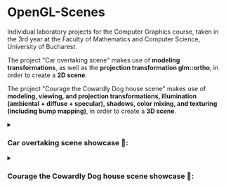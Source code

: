 # OpenGL-Scenes

Individual laboratory projects for the Computer Graphics course, taken in the 3rd year at the Faculty of Mathematics and Computer Science, University of Bucharest.

The project "Car overtaking scene" makes use of **modeling transformations**, as well as the **projection transformation glm::ortho**, in order to create a **2D scene**.

The project "Courage the Cowardly Dog house scene" makes use of **modeling, viewing, and projection transformations, illumination (ambiental + diffuse + specular), shadows, color mixing, and texturing (including bump mapping)**, in order to create a **3D scene**.

<details>
<summary><h3>Car overtaking scene showcase 🎥:</h3></summary>

![proiect_1_cc2XqgQssE](https://github.com/alexsasu/OpenGL-Scenes/assets/87432371/bcb6d55e-9727-4eb0-9ad9-b80ac9c15ade)
</details>

<details>
<summary><h3>Courage the Cowardly Dog house scene showcase 🎥:</h3></summary>

![proiect_2_Dtb0DlrIlz](https://github.com/alexsasu/OpenGL-Scenes/assets/87432371/a3110b3a-8c71-4f83-aebc-3d65f2466b8b)
</details>
